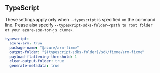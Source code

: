 ## TypeScript

These settings apply only when `--typescript` is specified on the command line.
Please also specify `--typescript-sdks-folder=<path to root folder of your azure-sdk-for-js clone>`.

``` yaml $(typescript)
typescript:
  azure-arm: true
  package-name: "@azure/arm-fixme"
  output-folder: "$(typescript-sdks-folder)/sdk/fixme/arm-fixme"
  payload-flattening-threshold: 1
  clear-output-folder: true
  generate-metadata: true
```
